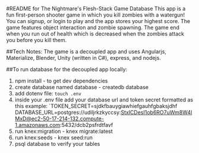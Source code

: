 #README for The Nightmare's Flesh-Stack Game Database
This app is a fun first-person shooter game in which you kill zombies with a watergun! You can signup, or login to play and the app stores your highest score. The game features object interaction and zombie spawning. The game end when you run out of health which is decreased when the zombies attack you before you kill them. 

##Tech Notes:
The game is a decoupled app and uses Angularjs, Materialize, Blender, Unity (written in C#), express, and nodejs.

##To run database for the decoupled app locally:

1. npm install - to get dev dependencies
2. create database named database - createdb database
3. add dotenv file: 
`touch .env`
5. inside your .env file add your database url and token secret formatted as this example:
`TOKEN_SECRET=sjdkfbauygiawhiefgauhfgbaksjdhf
DATABASE_URL=postgres://udiljrkzkyccsy:StxICDesI1ob6RO7uWm8W4lMxD@ec2-50-17-214-132.compute-1.amazonaws.com:5432/dcb2psfrdtfavf
6. run knex:migration - knex migrate:latest
7. run knex:seeds - knex seed:run
8. psql database to verify your tables
